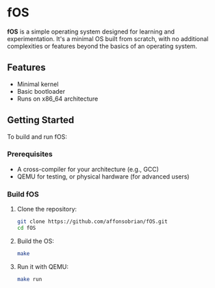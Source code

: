# fOS

**fOS** is a simple operating system designed for learning and experimentation. It's a minimal OS built from scratch, with no additional complexities or features beyond the basics of an operating system.

## Features

- Minimal kernel
- Basic bootloader
- Runs on x86_64 architecture

## Getting Started

To build and run fOS:

### Prerequisites

- A cross-compiler for your architecture (e.g., GCC)
- QEMU for testing, or physical hardware (for advanced users)

### Build fOS

1. Clone the repository:

    ```bash
    git clone https://github.com/affonsobrian/fOS.git
    cd fOS
    ```

2. Build the OS:

    ```bash
    make
    ```

3. Run it with QEMU:

    ```bash
    make run
    ```
